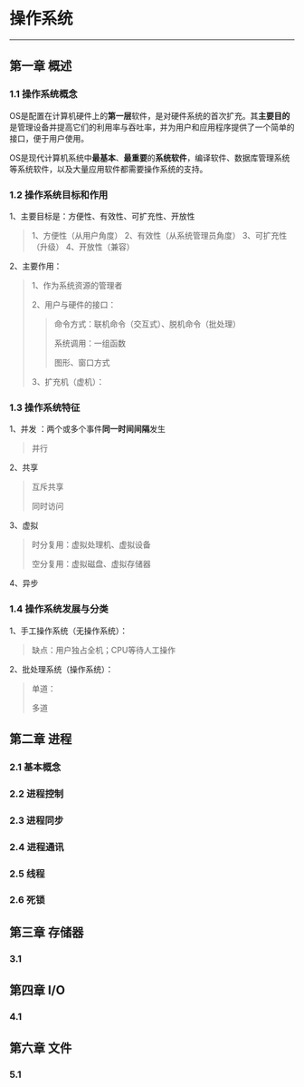 # 操作系统

---

## 第一章 概述

### 1.1 操作系统概念

OS是配置在计算机硬件上的**第一层**软件，是对硬件系统的首次扩充。其**主要目的**是管理设备并提高它们的利用率与吞吐率，并为用户和应用程序提供了一个简单的接口，便于用户使用。

OS是现代计算机系统中**最基本**、**最重要**的**系统软件**，编译软件、数据库管理系统等系统软件，以及大量应用软件都需要操作系统的支持。

### 1.2 操作系统目标和作用

1、主要目标是：方便性、有效性、可扩充性、开放性

> 1、方便性（从用户角度）
> 2、有效性（从系统管理员角度）
> 3、可扩充性（升级）
> 4、开放性（兼容）

2、主要作用：

> 1、作为系统资源的管理者
>
> 2、用户与硬件的接口：
>
> > 命令方式：联机命令（交互式）、脱机命令（批处理）
> >
> > 系统调用：一组函数
> >
> > 图形、窗口方式
>
> 3、扩充机（虚机）：

### 1.3 操作系统特征

1、并发 ：两个或多个事件**同一时间间隔**发生

> 并行

2、共享 

> 互斥共享
>
> 同时访问

3、虚拟

>时分复用：虚拟处理机、虚拟设备
>
>空分复用：虚拟磁盘、虚拟存储器

4、异步

### 1.4 操作系统发展与分类

1、手工操作系统（无操作系统）：

> 缺点：用户独占全机；CPU等待人工操作

2、批处理系统（操作系统）：

> 单道：
>
> 多道

## 第二章 进程

### 2.1 基本概念

### 2.2 进程控制

### 2.3 进程同步

### 2.4 进程通讯

### 2.5 线程

### 2.6 死锁

## 第三章 存储器

### 3.1

## 第四章 I/O

### 4.1

## 第六章 文件

### 5.1



